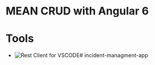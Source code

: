 # MEAN CRUD with Angular 6

# Tools
- ![Rest Client for VSCODE](https://marketplace.visualstudio.com/items?itemName=humao.rest-client)#   i n c i d e n t - m a n a g m e n t - a p p  
 